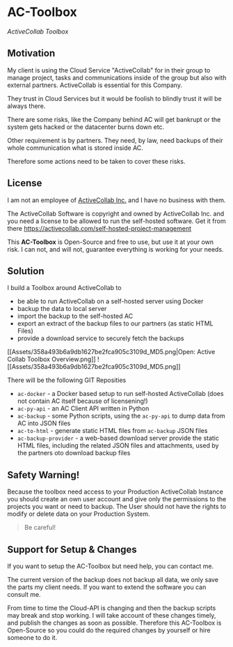 # AC-Toolbox
_ActiveCollab Toolbox_

## Motivation

My client is using the Cloud Service "ActiveCollab" for in their group to manage project, tasks and communications inside of the group but also with external partners.  ActiveCollab is essential for this Company.

They trust in Cloud Services but it would be foolish to blindly trust it will be always there.

There are some risks, like the Company behind AC will get bankrupt or the system gets hacked or the datacenter burns down etc.

Other requirement is by partners.  They need, by law, need backups of their whole communication what is stored inside AC.

Therefore some actions need to be taken to cover these risks.


## License

I am not an employee of [ActiveCollab Inc.](https://activecollab.com) and I have no business with them.

The ActiveCollab Software is copyright and owned by ActiveCollab Inc. and you need a license to be allowed to run the self-hosted software.  Get it from there https://activecollab.com/self-hosted-project-management

This **AC-Toolbox** is Open-Source and free to use, but use it at your own risk.  I can not, and will not, guarantee everything is working for your needs.


## Solution

I build a Toolbox around ActiveCollab to 

- be able to run ActiveCollab on a self-hosted server using Docker
- backup the data to local server
- import the backup to the self-hosted AC
- export an extract of the backup files to our partners (as static HTML Files)
- provide a download service to securely fetch the backups

[[Assets/358a493b6a9db1627be2fca905c3109d_MD5.png|Open: Active Collab Toolbox Overview.png]]
![[Assets/358a493b6a9db1627be2fca905c3109d_MD5.png]]

There will be the following GIT Reposities

- `ac-docker` - a Docker based setup to run self-hosted ActiveCollab (does not contain AC itself because of licensening!)
- `ac-py-api` - an AC Client API written in Python 
- `ac-backup` - some Python scripts, using the `ac-py-api` to dump data from AC into JSON files
- `ac-to-html` - generate static HTML files from `ac-backup` JSON files
- `ac-backup-provider` - a web-based download server provide the static HTML files, including the related JSON files and attachments, used by the partners oto download backup files

## Safety Warning!

Because the toolbox need access to your Production ActiveCollab Instance you should create an own user account and give only the permissions to the projects you want or need to backup.  The User should not have the rights to modify or delete data on your Production System.

> Be careful!


## Support for Setup & Changes

If you want to setup the AC-Toolbox but need help, you can contact me.

The current version of the backup does not backup all data, we only save the parts my client needs.  If you want to extend the software you can consult me.

From time to time the Cloud-API is changing and then the backup scripts may break and stop working.  I will take account of these changes timely, and publish the changes as soon as possible.  Therefore this AC-Toolbox is Open-Source so you could do the required changes by yourself or hire someone to do it.



